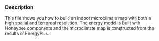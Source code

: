 ### Description 
This file shows you how to build an indoor microclimate map with both a high spatial and temproal resolution.
The energy model is built with Honeybee components and the microclimate map is constructed from the results of EnergyPlus.
